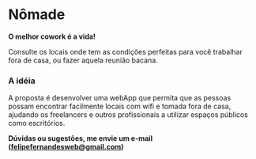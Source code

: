 Nômade
======
__O melhor cowork é a vida!__

Consulte os locais onde tem as condições perfeitas para você trabalhar fora de casa, ou fazer aquela reunião bacana.

### A idéia
A proposta é desenvolver uma webApp que permita que as pessoas possam encontrar
facilmente locais com wifi e tomada fora de casa, ajudando os freelancers e outros
profissionais a utilizar espaços públicos como escritórios.

__Dúvidas ou sugestões, me envie um
e-mail (felipefernandesweb@gmail.com)__
